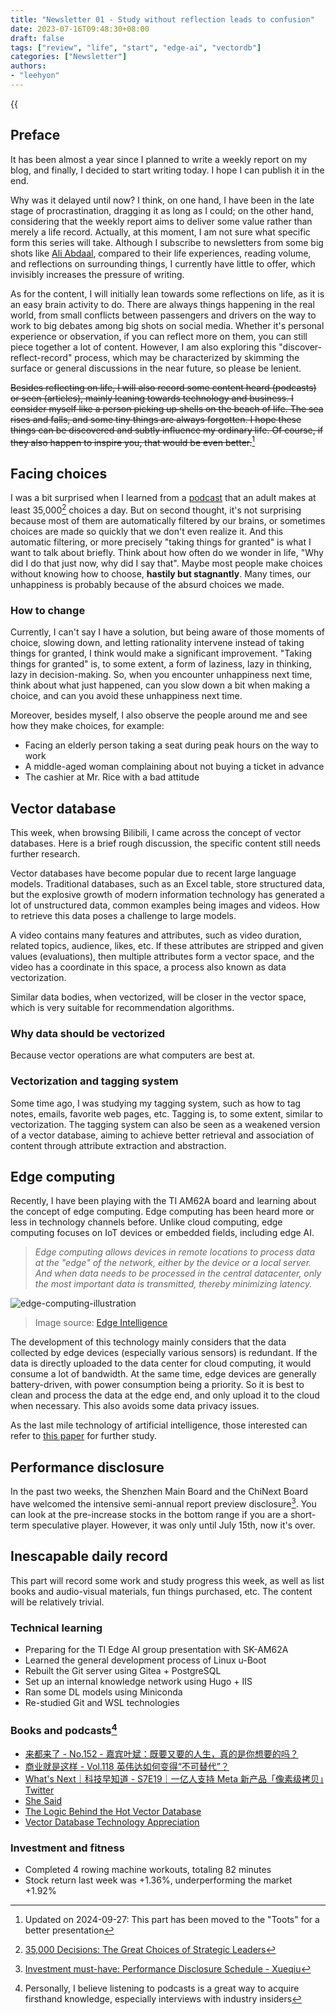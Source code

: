 ```yaml
---
title: "Newsletter 01 - Study without reflection leads to confusion"
date: 2023-07-16T09:48:30+08:00
draft: false
tags: ["review", "life", "start", "edge-ai", "vectordb"]
categories: ["Newsletter"]
authors:
- "leehyon"
---
```


{{<audio src="audio/life-live.mp3" caption="♪ Life Live - Mayday" >}}

## Preface

It has been almost a year since I planned to write a weekly report on my blog, and finally, I decided to start writing today. I hope I can publish it in the end.

Why was it delayed until now? I think, on one hand, I have been in the late stage of procrastination, dragging it as long as I could; on the other hand, considering that the weekly report aims to deliver some value rather than merely a life record. Actually, at this moment, I am not sure what specific form this series will take. Although I subscribe to newsletters from some big shots like [Ali Abdaal](https://aliabdaal.com/), compared to their life experiences, reading volume, and reflections on surrounding things, I currently have little to offer, which invisibly increases the pressure of writing.

As for the content, I will initially lean towards some reflections on life, as it is an easy brain activity to do. There are always things happening in the real world, from small conflicts between passengers and drivers on the way to work to big debates among big shots on social media. Whether it's personal experience or observation, if you can reflect more on them, you can still piece together a lot of content. However, I am also exploring this "discover-reflect-record" process, which may be characterized by skimming the surface or general discussions in the near future, so please be lenient.

~~Besides reflecting on life, I will also record some content heard (podcasts) or seen (articles), mainly leaning towards technology and business. I consider myself like a person picking up shells on the beach of life. The sea rises and falls, and some tiny things are always forgotten. I hope these things can be discovered and subtly influence my ordinary life. Of course, if they also happen to inspire you, that would be even better.~~[^ud1]

[^ud1]: Updated on 2024-09-27: This part has been moved to the "Toots" for a better presentation

## Facing choices

I was a bit surprised when I learned from a [podcast](https://www.xiaoyuzhoufm.com/episode/64b0826fd46b34865fdaf7cd) that an adult makes at least 35,000[^1] choices a day. But on second thought, it's not surprising because most of them are automatically filtered by our brains, or sometimes choices are made so quickly that we don't even realize it. And this automatic filtering, or more precisely "taking things for granted" is what I want to talk about briefly. Think about how often do we wonder in life, "Why did I do that just now, why did I say that". Maybe most people make choices without knowing how to choose, **hastily but stagnantly**. Many times, our unhappiness is probably because of the absurd choices we made.

[^1]: [35,000 Decisions: The Great Choices of Strategic Leaders](https://go.roberts.edu/leadingedge/the-great-choices-of-strategic-leaders)

### How to change

Currently, I can't say I have a solution, but being aware of those moments of choice, slowing down, and letting rationality intervene instead of taking things for granted, I think would make a significant improvement. "Taking things for granted" is, to some extent, a form of laziness, lazy in thinking, lazy in decision-making. So, when you encounter unhappiness next time, think about what just happened, can you slow down a bit when making a choice, and can you avoid these unhappiness next time.

Moreover, besides myself, I also observe the people around me and see how they make choices, for example:

- Facing an elderly person taking a seat during peak hours on the way to work
- A middle-aged woman complaining about not buying a ticket in advance
- The cashier at Mr. Rice with a bad attitude

## Vector database

This week, when browsing Bilibili, I came across the concept of vector databases. Here is a brief rough discussion, the specific content still needs further research.

Vector databases have become popular due to recent large language models. Traditional databases, such as an Excel table, store structured data, but the explosive growth of modern information technology has generated a lot of unstructured data, common examples being images and videos. How to retrieve this data poses a challenge to large models.

A video contains many features and attributes, such as video duration, related topics, audience, likes, etc. If these attributes are stripped and given values (evaluations), then multiple attributes form a vector space, and the video has a coordinate in this space, a process also known as data vectorization.

Similar data bodies, when vectorized, will be closer in the vector space, which is very suitable for recommendation algorithms.

### Why data should be vectorized

Because vector operations are what computers are best at.

### Vectorization and tagging system

Some time ago, I was studying my tagging system, such as how to tag notes, emails, favorite web pages, etc. Tagging is, to some extent, similar to vectorization. The tagging system can also be seen as a weakened version of a vector database, aiming to achieve better retrieval and association of content through attribute extraction and abstraction.

## Edge computing

Recently, I have been playing with the TI AM62A board and learning about the concept of edge computing. Edge computing has been heard more or less in technology channels before. Unlike cloud computing, edge computing focuses on IoT devices or embedded fields, including edge AI.

> *Edge computing allows devices in remote locations to process data at the "edge" of the network, either by the device or a local server. And when data needs to be processed in the central datacenter, only the most important data is transmitted, thereby minimizing latency.*

![edge-computing-illustration](https://images.kohsruhe.com/2024/edge-computing-illustration.png)
> Image source: [Edge Intelligence](https://ieeexplore.ieee.org/document/8736011)

The development of this technology mainly considers that the data collected by edge devices (especially various sensors) is redundant. If the data is directly uploaded to the data center for cloud computing, it would consume a lot of bandwidth. At the same time, edge devices are generally battery-driven, with power consumption being a priority. So it is best to clean and process the data at the edge end, and only upload it to the cloud when necessary. This also avoids some data privacy issues.

As the last mile technology of artificial intelligence, those interested can refer to [this paper](https://ieeexplore.ieee.org/document/8736011) for further study.

## Performance disclosure

In the past two weeks, the Shenzhen Main Board and the ChiNext Board have welcomed the intensive semi-annual report preview disclosure[^2]. You can look at the pre-increase stocks in the bottom range if you are a short-term speculative player. However, it was only until July 15th, now it's over.

[^2]: [Investment must-have: Performance Disclosure Schedule - Xueqiu](https://xueqiu.com/9752824777/122766349)

## Inescapable daily record

This part will record some work and study progress this week, as well as list books and audio-visual materials, fun things purchased, etc. The content will be relatively trivial.

### Technical learning

- Preparing for the TI Edge AI group presentation with SK-AM62A
- Learned the general development process of Linux u-Boot
- Rebuilt the Git server using Gitea + PostgreSQL
- Set up an internal knowledge network using Hugo + IIS
- Ran some DL models using Miniconda
- Re-studied Git and WSL technologies

### Books and podcasts[^3]

[^3]: Personally, I believe listening to podcasts is a great way to acquire firsthand knowledge, especially interviews with industry insiders

- [来都来了 - No.152 - 嘉宾叶斌：既要又要的人生，真的是你想要的吗？](https://podcasts.apple.com/cn/podcast/no-152-%E5%98%89%E5%AE%BE%E5%8F%B6%E6%96%8C-%E6%97%A2%E8%A6%81%E5%8F%88%E8%A6%81%E7%9A%84%E4%BA%BA%E7%94%9F-%E7%9C%9F%E7%9A%84%E6%98%AF%E4%BD%A0%E6%83%B3%E8%A6%81%E7%9A%84%E5%90%97/id1512932915?i=1000619920004)
- [商业就是这样 - Vol.118 英伟达如何变得“不可替代”？](https://podcasts.apple.com/cn/podcast/vol-118-%E8%8B%B1%E4%BC%9F%E8%BE%BE%E5%A6%82%E4%BD%95%E5%8F%98%E5%BE%97-%E4%B8%8D%E5%8F%AF%E6%9B%BF%E4%BB%A3/id1552904790?i=1000619426083)
- [What's Next｜科技早知道 - S7E19｜一亿人支持 Meta 新产品「像素级拷贝」Twitter](https://podcasts.apple.com/cn/podcast/s7e19-%E4%B8%80%E4%BA%BF%E4%BA%BA%E6%94%AF%E6%8C%81-meta-%E6%96%B0%E4%BA%A7%E5%93%81-%E5%83%8F%E7%B4%A0%E7%BA%A7%E6%8B%B7%E8%B4%9D-twitter-%E5%8F%AA%E5%9B%A0%E9%A9%AC%E6%96%AF%E5%85%8B%E5%A4%AA%E6%8B%9B%E9%AA%82/id1494812579?i=1000620854237)
- [She Said](https://movie.douban.com/subject/35493136/)
- [The Logic Behind the Hot Vector Database](https://www.bilibili.com/video/BV1W94y1B7Vd/?share_source=copy_web)
- [Vector Database Technology Appreciation](https://www.bilibili.com/video/BV11a4y1c7SW/?share_source=copy_web)

### Investment and fitness

- Completed 4 rowing machine workouts, totaling 82 minutes
- Stock return last week was +1.36%, underperforming the market +1.92%